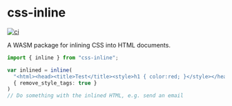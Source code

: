 # css-inline

[![ci](https://github.com/Stranger6667/css-inline/workflows/ci/badge.svg)](https://github.com/Stranger6667/css-inline/actions)

A WASM package for inlining CSS into HTML documents.

```typescript
import { inline } from "css-inline";

var inlined = inline(
  "<html><head><title>Test</title><style>h1 { color:red; }</style></head><body><h1>Test</h1></body></html>",
  { remove_style_tags: true }
)
// Do something with the inlined HTML, e.g. send an email
```
